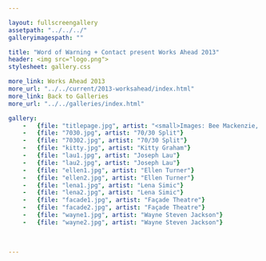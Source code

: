 ```yaml
---

layout: fullscreengallery
assetpath: "../../../"
galleryimagespath: ""

title: "Word of Warning + Contact present Works Ahead 2013"
header: <img src="logo.png">
stylesheet: gallery.css

more_link: Works Ahead 2013
more_url: "../../current/2013-worksahead/index.html"
more_link: Back to Galleries
more_url: "../../galleries/index.html"

gallery:
    -   {file: "titlepage.jpg", artist: "<small>Images: Bee Mackenzie, Javier Camañas Saéz, Tamsin Drury, Andrew Crofts</small>"}
    -   {file: "7030.jpg", artist: "70/30 Split"}
    -   {file: "70302.jpg", artist: "70/30 Split"}
    -   {file: "kitty.jpg", artist: "Kitty Graham"}
    -   {file: "lau1.jpg", artist: "Joseph Lau"}
    -   {file: "lau2.jpg", artist: "Joseph Lau"}
    -   {file: "ellen1.jpg", artist: "Ellen Turner"}
    -   {file: "ellen2.jpg", artist: "Ellen Turner"}
    -   {file: "lena1.jpg", artist: "Lena Simic"}
    -   {file: "lena2.jpg", artist: "Lena Simic"}
    -   {file: "facade1.jpg", artist: "Façade Theatre"}
    -   {file: "facade2.jpg", artist: "Façade Theatre"}
    -   {file: "wayne1.jpg", artist: "Wayne Steven Jackson"}
    -   {file: "wayne2.jpg", artist: "Wayne Steven Jackson"}
    
    
    
---
```

